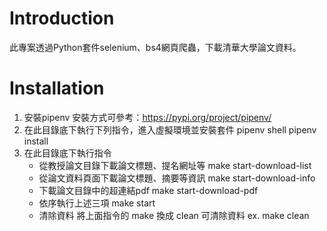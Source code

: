 # Introduction
此專案透過Python套件selenium、bs4網頁爬蟲，下載清華大學論文資料。
# Installation
1. 安裝pipenv
安裝方式可參考：https://pypi.org/project/pipenv/
2. 在此目錄底下執行下列指令，進入虛擬環境並安裝套件
    pipenv shell
    pipenv install
3. 在此目錄底下執行指令
    * 從教授論文目錄下載論文標題、提名網址等
        make start-download-list
    * 從論文資料頁面下載論文標題、摘要等資訊
    make start-download-info
    * 下載論文目錄中的超連結pdf
    make start-download-pdf
    * 依序執行上述三項
    make start
    * 清除資料
    將上面指令的 make 換成 clean 可清除資料
    ex. make clean